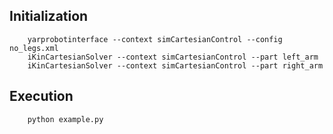 ## Initialization

```console
    yarprobotinterface --context simCartesianControl --config no_legs.xml
    iKinCartesianSolver --context simCartesianControl --part left_arm
    iKinCartesianSolver --context simCartesianControl --part right_arm
```

## Execution

```console
    python example.py
```